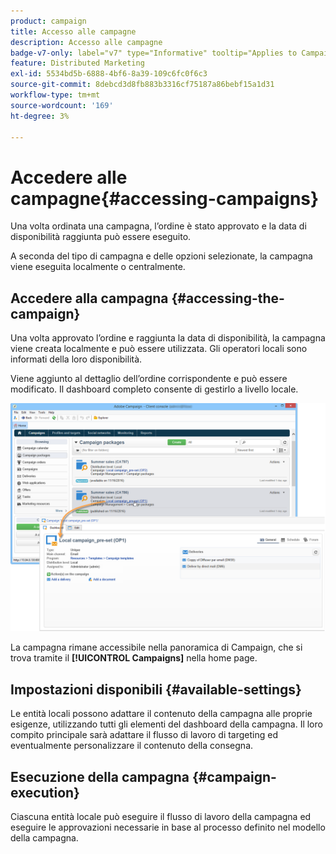 ```yaml
---
product: campaign
title: Accesso alle campagne
description: Accesso alle campagne
badge-v7-only: label="v7" type="Informative" tooltip="Applies to Campaign Classic v7 only"
feature: Distributed Marketing
exl-id: 5534bd5b-6888-4bf6-8a39-109c6fc0f6c3
source-git-commit: 8debcd3d8fb883b3316cf75187a86bebf15a1d31
workflow-type: tm+mt
source-wordcount: '169'
ht-degree: 3%

---
```


# Accedere alle campagne{#accessing-campaigns}



Una volta ordinata una campagna, l’ordine è stato approvato e la data di disponibilità raggiunta può essere eseguito.

A seconda del tipo di campagna e delle opzioni selezionate, la campagna viene eseguita localmente o centralmente.

## Accedere alla campagna {#accessing-the-campaign}

Una volta approvato l’ordine e raggiunta la data di disponibilità, la campagna viene creata localmente e può essere utilizzata. Gli operatori locali sono informati della loro disponibilità.

Viene aggiunto al dettaglio dell’ordine corrispondente e può essere modificato. Il dashboard completo consente di gestirlo a livello locale.

![](assets/mkg_dist_local_op_edit_new_op1.png)

La campagna rimane accessibile nella panoramica di Campaign, che si trova tramite il **[!UICONTROL Campaigns]** nella home page.

## Impostazioni disponibili {#available-settings}

Le entità locali possono adattare il contenuto della campagna alle proprie esigenze, utilizzando tutti gli elementi del dashboard della campagna. Il loro compito principale sarà adattare il flusso di lavoro di targeting ed eventualmente personalizzare il contenuto della consegna.

## Esecuzione della campagna {#campaign-execution}

Ciascuna entità locale può eseguire il flusso di lavoro della campagna ed eseguire le approvazioni necessarie in base al processo definito nel modello della campagna.
